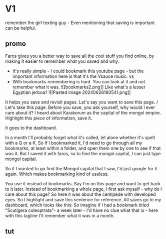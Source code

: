 # V1
remember the girl texting guy - Even mentioning that saving is important can be helpful.
## promo
Faros gives you a better way to save all the cool stuff you find online,
by making it easier to remember what you saved and why.

* It's really simple - I could bookmark this youtube page - but the important information here is that it's the Vsauce music.
vs
* With bookmarks remembering is hard. You can look at it and not remember what it was.  ![[bookmarks2.png]] Like what's a lesser Egyptian jerboa? ![[Pasted image 20240628180541.png]]
 


It helps you save and revisit pages.
Let's say you want to save this page. / Let's take this page.
Before you save, you ask yourself, why would I ever care about it?
I heard about Karakorum as the capital of the mongol empire.
Highlight this piece of information, save it.

It goes to the dashboard.

In a month I'll probably forget what it's called, let alone whether it's spelt with a Q or a K. So if I bookmarked it, I'd need to go through all my bookmarks, at least within a folder, and open them one by one to see if that was it.
But I saved it with faros, so to find the mongol capital, I can just type mongol capital. 


So if I wanted to go find the Mongol capital that I saw, I'd just google for it again.
Which makes bookmarking kind of useless.









You use it instead of bookmarks.
Say I'm on this page and want to get back to it later. 
Instead of bookmarking a whole page, I first ask myself - why do I care about this page?
So here it was about the centipede with developed eyes.
So I highlight and save this sentence for reference.
All saves go to my dashboard, which looks like this:
So imagine if I had a bookmark titled "Scutigera coleoptrata"- a week later - I'd have no clue what that is - here with this tagline I'll remember what it was in a month. 



## tut
